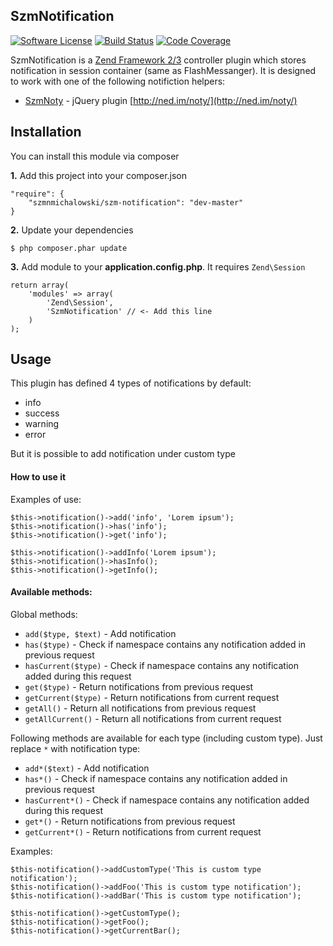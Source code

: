 ## SzmNotification

[![Software License](https://img.shields.io/badge/license-MIT-brightgreen.svg?style=flat-square)](LICENSE)
[![Build Status](https://travis-ci.org/szmnmichalowski/SzmNotification.svg?branch=master)](https://travis-ci.org/szmnmichalowski/SzmNotification)
[![Code Coverage](https://scrutinizer-ci.com/g/szmnmichalowski/SzmNotification/badges/coverage.png?b=develop)](https://scrutinizer-ci.com/g/szmnmichalowski/SzmNotification/?branch=develop)

SzmNotification is a [Zend Framework 2/3](http://framework.zend.com/) controller plugin which stores notification in session container (same as FlashMessanger). 
It is designed to work with one of the following notifiction helpers:
- [SzmNoty](https://github.com/szmnmichalowski/SzmNoty) - jQuery plugin [http://ned.im/noty/](http://ned.im/noty/)

## Installation

You can install this module via composer  

**1.** Add this project into your composer.json
```
"require": {
    "szmnmichalowski/szm-notification": "dev-master"
}
```
**2.** Update your dependencies
```
$ php composer.phar update
```

**3.** Add module to your **application.config.php**. It requires `Zend\Session`
```
return array(
    'modules' => array(
        'Zend\Session',
        'SzmNotification' // <- Add this line
    )
);
```

## Usage

This plugin has defined 4 types of notifications by default:
- info
- success
- warning
- error

But it is possible to add notification under custom type

#### How to use it

Examples of use:
```
$this->notification()->add('info', 'Lorem ipsum');
$this->notification()->has('info');
$this->notification()->get('info');

$this->notification()->addInfo('Lorem ipsum');
$this->notification()->hasInfo();
$this->notification()->getInfo();
```

#### Available methods:

Global methods:
- `add($type, $text)` - Add notification 
- `has($type)` - Check if namespace contains any notification added in previous request
- `hasCurrent($type)` - Check if namespace contains any notification added during this request
- `get($type)` - Return notifications from previous request
- `getCurrent($type)` - Return notifications from current request
- `getAll()` - Return all notifications from previous request
- `getAllCurrent()` - Return all notifications from current request

Following methods are available for each type (including custom type). Just replace `*` with notification type:
- `add*($text)` - Add notification
- `has*()` - Check if namespace contains any notification added in previous request
- `hasCurrent*()` - Check if namespace contains any notification added during this request
- `get*()` - Return notifications from previous request
- `getCurrent*()` - Return notifications from current request

Examples:
```
$this-notification()->addCustomType('This is custom type notification');
$this-notification()->addFoo('This is custom type notification');
$this-notification()->addBar('This is custom type notification');

$this-notification()->getCustomType();
$this-notification()->getFoo();
$this-notification()->getCurrentBar();
```